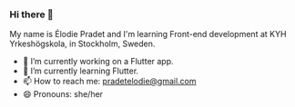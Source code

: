 ### Hi there 👋

My name is Élodie Pradet and I'm learning Front-end development at KYH Yrkeshögskola, in Stockholm, Sweden. 

- 🔭 I’m currently working on a Flutter app.
- 🌱 I’m currently learning Flutter.
- 📫 How to reach me: pradetelodie@gmail.com
- 😄 Pronouns: she/her
